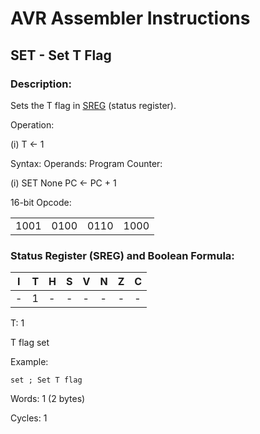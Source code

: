 AVR Assembler Instructions
==========================

SET - Set T Flag
----------------

### <a href="" id="N195C4"></a> Description:

Sets the T flag in <a href="avrassembler.wb_nomenclature.html#avrassembler.Status_Register" class="xref" title="SREG : Status register">SREG</a> (status register).

Operation:

(i) T ← 1

Syntax: Operands: Program Counter:

(i) SET None PC ← PC + 1

16-bit Opcode:

|      |      |      |      |
|------|------|------|------|
| 1001 | 0100 | 0110 | 1000 |

### <a href="" id="N195FB"></a> Status Register (SREG) and Boolean Formula:

| I   | T   | H   | S   | V   | N   | Z   | C   |
|-----|-----|-----|-----|-----|-----|-----|-----|
| -   | 1   | -   | -   | -   | -   | -   | -   |

T: 1

T flag set

Example:

``` programlisting
set ; Set T flag
```

Words: 1 (2 bytes)

Cycles: 1

